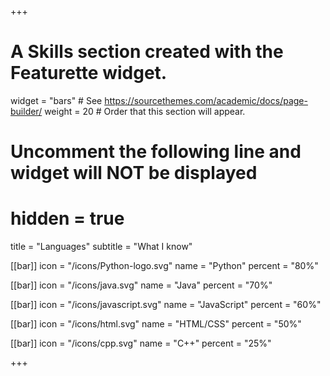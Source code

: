 +++
# A Skills section created with the Featurette widget.
widget = "bars"  # See https://sourcethemes.com/academic/docs/page-builder/
weight = 20  # Order that this section will appear.

# Uncomment the following line and widget will NOT be displayed
# hidden = true

title = "Languages"
subtitle = "What I know"

[[bar]]
	icon = "/icons/Python-logo.svg"
	name = "Python"
	percent = "80%"

[[bar]]
	icon = "/icons/java.svg"
	name = "Java"
	percent = "70%"


[[bar]]
	icon = "/icons/javascript.svg"
	name = "JavaScript"
	percent = "60%"


[[bar]]
	icon = "/icons/html.svg"
	name = "HTML/CSS"
	percent = "50%"

[[bar]]
	icon = "/icons/cpp.svg"
	name = "C++"
	percent = "25%"

+++
